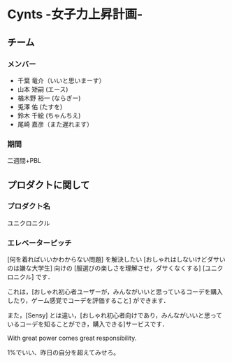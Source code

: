 # Cynts -女子力上昇計画-

## チーム

### メンバー

* 千葉 竜介（いいと思いまーす）
* 山本 矩嗣 (エース)
* 楢木野 裕一 (ならぎー)
* 兎澤 佑 (たすを)
* 鈴木 千絵 (ちゃんちえ)
* 尾崎 嘉彦（また遅れます）

### 期間

二週間+PBL

## プロダクトに関して

### プロダクト名

ユニクロニクル

### エレベーターピッチ

[何を着ればいいかわからない問題] を解決したい [おしゃれはしないけどダサいのは嫌な大学生] 向けの [服選びの楽しさを理解させ，ダサくなくする] [ユニクロニクル] です．

これは，[おしゃれ初心者ユーザーが，みんながいいと思っているコーデを購入したり，ゲーム感覚でコーデを評価すること] ができます．

また，[Sensy] とは違い，[おしゃれ初心者向けであり，みんながいいと思っているコーデを知ることができ，購入できる]サービスです．

With great power comes great responsibility.

1%でいい、昨日の自分を超えてみせろ。

